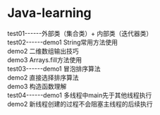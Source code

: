 # Java-learning

test01------外部类（集合类）+ 内部类（迭代器类）  
test02------demo1 String常用方法使用  
            demo2 二维数组输出技巧  
            demo3 Arrays.fill方法使用  
test03------demo1 冒泡排序算法  
            demo2 直接选择排序算法  
            demo3 构造函数理解  
test04------demo1 多线程中main先于其他线程执行  
            demo2 新线程创建的过程不会阻塞主线程的后续执行
